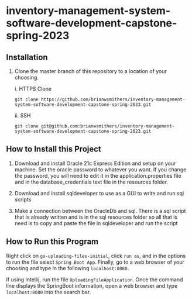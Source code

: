 # inventory-management-system-software-development-capstone-spring-2023

## Installation
1. Clone the master branch of this repository to a location of your choosing.
     <p>i. HTTPS Clone</p>
        
     ```
     git clone https://github.com/brianwsmithers/inventory-management-system-software-development-capstone-spring-2023.git
     ```
     <p>ii. SSH</p>
        
     ```
     git clone git@github.com:brianwsmithers/inventory-management-system-software-development-capstone-spring-2023.git
     ```

## How to Install this Project
1. Download and install Oracle 21c Express Edition and setup on your machine.
    Set the oracle password to whatever you want.
    If you change the password, you will need to edit it in the application.properties file and in the database_credentials text file in the resources folder.

2. Download and install sqldeveloper to use as a GUI to write and run sql scripts

3. Make a connection between the OracleDb and sql. 
    There is a sql script that is already written and is in the sql resources folder so all that is need is to copy and paste the file in sqldeveloper and run the script

## How to Run this Program
Right click on ```gs-uploading-files-initial```, click ```run as```, and in the options to run the file select ```Spring Boot App```. Finally,
go to a web browser of your choosing and type in the following ```localhost:8080```.

If using Intellij, run the file ```UploadingFileApplication```. Once the command line displays the SpringBoot information, open a web browser and type ```localhost:8080``` into the search bar.

